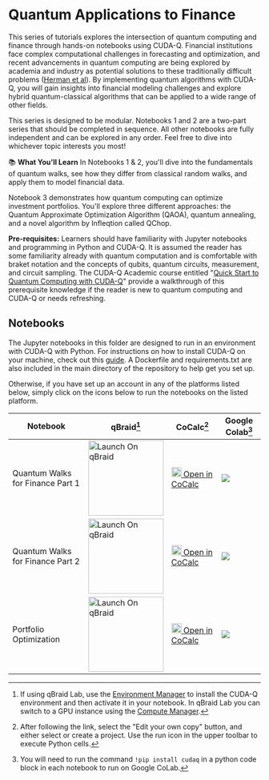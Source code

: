 # Quantum Applications to Finance

This series of tutorials explores the intersection of quantum computing and finance through hands-on notebooks using CUDA-Q. Financial institutions face complex computational challenges in forecasting and optimization, and recent advancements in quantum computing are being explored by academia and industry as potential solutions to these traditionally difficult problems ([Herman et al](https://arxiv.org/pdf/2307.11230)). By implementing quantum algorithms with CUDA-Q, you will gain insights into financial modeling challenges and explore hybrid quantum-classical algorithms that can be applied to a wide range of other fields.

This series is designed to be modular. Notebooks 1 and 2 are a two-part series that should be completed in sequence. All other notebooks are fully independent and can be explored in any order. Feel free to dive into whichever topic interests you most!

📚 **What You'll Learn**
In Notebooks 1 & 2, you'll dive into the fundamentals of quantum walks, see how they differ from classical random walks, and apply them to model financial data.

Notebook 3 demonstrates how quantum computing can optimize investment portfolios. You'll explore three different approaches: the Quantum Approximate Optimization Algorithm (QAOA), quantum annealing, and a novel algorithm by Infleqtion called QChop.

**Pre-requisites:** Learners should have familiarity with Jupyter notebooks and programming in Python and CUDA-Q. It is assumed the reader has some familiarity already with quantum computation and is comfortable with braket notation and the concepts of qubits, quantum circuits, measurement, and circuit sampling. The CUDA-Q Academic course entitled "[Quick Start to Quantum Computing with CUDA-Q](https://github.com/NVIDIA/cuda-q-academic/tree/main/quick-start-to-quantum)" provide a walkthrough of this prerequisite knowledge if the reader is new to quantum computing and CUDA-Q or needs refreshing.


## Notebooks
The Jupyter notebooks in this folder are designed to run in an environment with CUDA-Q with Python.  For instructions on how to install CUDA-Q on your machine, check out this [guide](https://nvidia.github.io/cuda-quantum/latest/using/quick_start.html#install-cuda-q).  A Dockerfile and requirements.txt are also included in the main directory of the repository to help get you set up.

Otherwise, if you have set up an account in any of the platforms listed below, 
simply click on the icons below to run the notebooks on the listed platform.   



| Notebook    |qBraid[^1] | CoCalc[^2]  | Google Colab[^3] |
| ----------- | ----------- |  ----------- | ----------- |
|Quantum Walks for Finance Part 1 |<a href="https://account.qbraid.com/?gitHubUrl=https://github.com/NVIDIA/cuda-q-academic.git&redirectUrl=quantum-applications-to-finance/01_quantum_walks.ipynb" target="_parent"><img src="https://qbraid-static.s3.amazonaws.com/logos/Launch_on_qBraid_white.png" alt="Launch On qBraid" width="150"/></a> | [<img src="https://cocalc.com/_next/static/media/icon.9f1b8851.svg" width=20/> Open in CoCalc](https://cocalc.com/github/NVIDIA/cuda-q-academic/blob/main/quantum-applications-to-finance/01_quantum_walks.ipynb)| [![](https://colab.research.google.com/assets/colab-badge.svg)](https://colab.research.google.com/github/NVIDIA/cuda-q-academic/blob/main/quantum-applications-to-finance/01_quantum_walks.ipynb)|
| Quantum Walks for Finance Part 2 |<a href="https://account.qbraid.com/?gitHubUrl=https://github.com/NVIDIA/cuda-q-academic.git&redirectUrl=quantum-applications-to-finance/02_quantum_walks.ipynb" target="_parent"><img src="https://qbraid-static.s3.amazonaws.com/logos/Launch_on_qBraid_white.png" alt="Launch On qBraid" width="150"/></a> | [<img src="https://cocalc.com/_next/static/media/icon.9f1b8851.svg" width=20/> Open in CoCalc](https://cocalc.com/github/NVIDIA/cuda-q-academic/blob/main/quantum-applications-to-finance/02_quantum_walks.ipynb)| [![](https://colab.research.google.com/assets/colab-badge.svg)](https://colab.research.google.com/github/NVIDIA/cuda-q-academic/blob/main/quantum-applications-to-finance/02_quantum_walks.ipynb)|
| Portfolio Optimization  |<a href="https://account.qbraid.com/?gitHubUrl=https://github.com/NVIDIA/cuda-q-academic.git&redirectUrl=quantum-applications-to-finance/03_qchop.ipynb" target="_parent"><img src="https://qbraid-static.s3.amazonaws.com/logos/Launch_on_qBraid_white.png" alt="Launch On qBraid" width="150"/></a> | [<img src="https://cocalc.com/_next/static/media/icon.9f1b8851.svg" width=20/> Open in CoCalc](https://cocalc.com/github/NVIDIA/cuda-q-academic/blob/main/quantum-applications-to-finance/03_qchop.ipynb)| [![](https://colab.research.google.com/assets/colab-badge.svg)](https://colab.research.google.com/github/NVIDIA/cuda-q-academic/blob/main/quantum-applications-to-finance/03_qchop.ipynb) | | |
[^1]:If using qBraid Lab, use the [Environment Manager](https://docs.qbraid.com/lab/user-guide/environments) to install the CUDA-Q environment and then activate it in your notebook. In qBraid Lab you can switch to a GPU instance using the [Compute Manager](https://docs.qbraid.com/lab/user-guide/compute-manager).
[^2]:After following the link, select the "Edit your own copy" button, and either select or create a project. Use the run icon in the upper toolbar to execute Python cells.
[^3]: You will need to run the command `!pip install cudaq` in a python code block in each notebook to run on Google CoLab.

